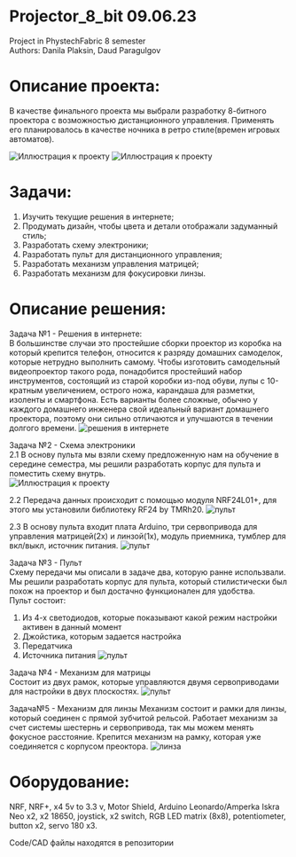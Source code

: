 # Projector_8_bit  09.06.23
Project in PhystechFabric 8 semester  
Authors: Danila Plaksin, Daud Paragulgov


# Описание проекта:
В качестве финального проекта мы выбрали разработку 8-битного проектора с возможностью дистанционного управления. Применять его планировалось в качестве ночника в ретро стиле(времен игровых автоматов).

![Иллюстрация к проекту](https://github.com/mrscaletto/Projector_8_bit/blob/main/Photo%26Video/main.jpg)
![Иллюстрация к проекту](https://github.com/mrscaletto/Projector_8_bit/blob/main/Photo%26Video/gif1.gif)

# Задачи:
1) Изучить текущие решения в интернете;  
2) Продумать дизайн, чтобы цвета и детали отображали задуманный стиль;  
3) Разработать схему электроники;  
4) Разработать пульт для дистанционного управления;  
5) Разработать механизм управления матрицей;  
6) Разработать механизм для фокусировки линзы.

# Описание решения:

Задача №1 - Решения в интернете:  
В большинстве случаи это простейшие сборки проектор из коробка на который крепится телефон, относится к разряду домашних самоделок, которые нетрудно выполнить самому. Чтобы изготовить самодельный видеопроектор такого рода, понадобится простейший набор инструментов, состоящий из старой коробки из-под обуви, лупы с 10-кратным увеличением, острого ножа, карандаша для разметки, изоленты и смартфона. Есть варианты более сложные, обычно у каждого домашнего инженера свой идеальный вариант домашнего проектора, поэтому они сильно отличаются и улучшаются в течении долгого времени. 
![решения в интернете](https://github.com/mrscaletto/Projector_8_bit/blob/main/Photo%26Video/MyCollages.png)  
  
Задача №2 - Схема электроники  
2.1 В основу пульта мы взяли схему предложенную нам на обучение в середине семестра, мы решили разработать корпус для пульта и поместить схему внутрь.  
 ![Иллюстрация к проекту](https://github.com/mrscaletto/Projector_8_bit/blob/main/Photo%26Video/%D1%81%D1%85%D0%B5%D0%BC%D0%B0%20%D0%BF%D1%83%D0%BB%D1%8C%D1%82%D0%B0.JPG)
   
2.2 Передача данных происходит с помощью модуля NRF24L01+, для этого мы установили  библиотеку RF24 by TMRh20.
![пульт](https://github.com/mrscaletto/Projector_8_bit/blob/main/Photo%26Video/%D0%BF%D0%B5%D1%80%D0%B5%D0%B4%D0%B0%D1%82%D1%87%D0%B8%D0%BA.JPG)  

2.3 В основу пульта входит плата Arduino, три сервопривода для управления матрицей(2х) и линзой(1х), модуль приемника, тумблер для вкл/выкл, источник питания.
![пульт](https://github.com/mrscaletto/Projector_8_bit/blob/main/Photo%26Video/%D0%BF%D1%80%D0%BE%D0%B5%D0%BA%D1%82%D0%BE%D1%80%20%D1%81%D1%85%D0%B5%D0%BC%D0%B0.jpg)  
  
Задача №3 - Пульт  
Схему передачи мы описали в задаче два, которую ранне использвали. Мы решили разработать корпус для пульта, который стилистически был похож на проектор и был достачно функционален для удобства.  
Пульт состоит:  
1) Из 4-х светодиодов, которые показывают какой режим настройки активен в данный момент  
2) Джойстика, которым задается настройка  
3) Передатчика 
4) Источника питания 
![пульт](https://github.com/mrscaletto/Projector_8_bit/blob/main/Photo%26Video/%D0%BF%D1%83%D0%BB%D1%8C%D1%82%D0%B0.jpg)  
  
Задача №4 - Механизм для матрицы  
Состоит из двух рамок, которые управляются двумя сервоприводами для настройки в двух плоскостях. 
![пульт](https://github.com/mrscaletto/Projector_8_bit/blob/main/Photo%26Video/%D0%9C%D0%B5%D1%85%D0%B0%D0%BD%D0%B8%D0%B7%D0%BC%D0%BC%D0%B0%D1%82%D1%80%D0%B8%D1%86%D1%8B.jpg)

Задача№5 - Механизм для линзы 
Механизм состоит и рамки для линзы, который соединен с прямой зубчитой рельсой. Работает механизм за счет системы шестернь и сервопривода, так мы можем менять фокусное расстояние. Крепится механизм на рамку, которая уже соединяется с корпусом преоктора.
![линза](https://github.com/mrscaletto/Projector_8_bit/blob/main/Photo%26Video/%D0%9B%D0%B8%D0%BD%D0%B7%D0%B0.JPG)  
  
# Оборудование:
NRF,
NRF+,
x4 5v to 3.3 v,
Motor Shield,
Arduino Leonardo/Amperka Iskra Neo x2,
x2 18650,
joystick,
x2 switch,
RGB LED matrix (8x8),
potentiometer,
button x2,
servo 180 x3.  
  
Сode/CAD файлы находятся в репозитории
